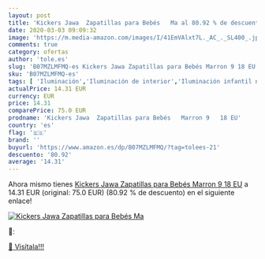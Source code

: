 ```yaml
---
layout: post
title: 'Kickers Jawa  Zapatillas para Bebés   Ma al 80.92 % de descuento'
date: 2020-03-03 09:09:32
image: 'https://m.media-amazon.com/images/I/41EmVAlxt7L._AC_._SL400_.jpg'
comments: true
category: ofertas
author: 'tole.es'
slug: 'B07MZLMFMQ-es Kickers Jawa Zapatillas para Bebés Marron 9 18 EU'
sku: 'B07MZLMFMQ-es'
tags: [ 'Iluminación','Iluminación de interior','Iluminación infantil nocturna','Lámparas e iluminación infantil','bebés', ]
actualPrice: 14.31 EUR
currency: EUR
price: 14.31
comparePrice: 75.0 EUR
prodname: 'Kickers Jawa  Zapatillas para Bebés   Marron 9   18 EU'
country: 'es'
flag: '🇪🇸'
brand: ''
buyurl: 'https://www.amazon.es/dp/B07MZLMFMQ/?tag=tolees-21'
descuento: '80.92'
average: '14.31'
---
```


Ahora mismo tienes [Kickers Jawa  Zapatillas para Bebés   Marron 9   18 EU](https://www.amazon.es/dp/B07MZLMFMQ/?tag=tolees-21) a 14.31 EUR (original: 75.0 EUR) (80.92 %  de descuento) en el siguiente enlace!

[![Kickers Jawa  Zapatillas para Bebés   Ma](https://m.media-amazon.com/images/I/41EmVAlxt7L._AC_._SL400_.jpg)](https://www.amazon.es/dp/B07MZLMFMQ/?tag=tolees-21)

🔎:


[🛒 Visítala!!!](https://www.amazon.es/dp/B07MZLMFMQ/?tag=tolees-21)
